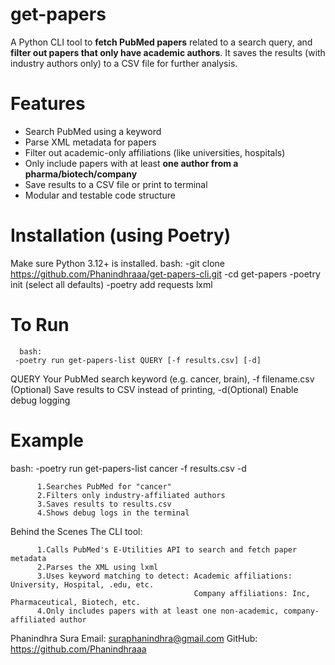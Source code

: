 # get-papers

A Python CLI tool to **fetch PubMed papers** related to a search query, and **filter out papers that only have academic authors**. 
It saves the results (with industry authors only) to a CSV file for further analysis.

# Features

-  Search PubMed using a keyword
-  Parse XML metadata for papers
-  Filter out academic-only affiliations (like universities, hospitals)
-  Only include papers with at least **one author from a pharma/biotech/company**
-  Save results to a CSV file or print to terminal
-  Modular and testable code structure

# Installation (using Poetry)
Make sure Python 3.12+ is installed.
       bash:
      -git clone https://github.com/Phanindhraaa/get-papers-cli.git
      -cd get-papers
      -poetry init (select all defaults)
      -poetry add requests lxml
 
# To Run
      bash:
     -poetry run get-papers-list QUERY [-f results.csv] [-d]
         
QUERY Your PubMed search keyword (e.g. cancer, brain), -f filename.csv (Optional) Save results to CSV instead of printing, -d(Optional) Enable debug logging
         
        

# Example
bash:
 -poetry run get-papers-list cancer -f results.csv -d

          1.Searches PubMed for "cancer"
          2.Filters only industry-affiliated authors
          3.Saves results to results.csv
          4.Shows debug logs in the terminal
          
Behind the Scenes The CLI tool:

          1.Calls PubMed's E-Utilities API to search and fetch paper metadata
          2.Parses the XML using lxml
          3.Uses keyword matching to detect: Academic affiliations: University, Hospital, .edu, etc.
                                             Company affiliations: Inc, Pharmaceutical, Biotech, etc.
          4.Only includes papers with at least one non-academic, company-affiliated author   



Phanindhra Sura
Email: suraphanindhra@gmail.com
GitHub: https://github.com/Phanindhraaa


                                           
          
         



